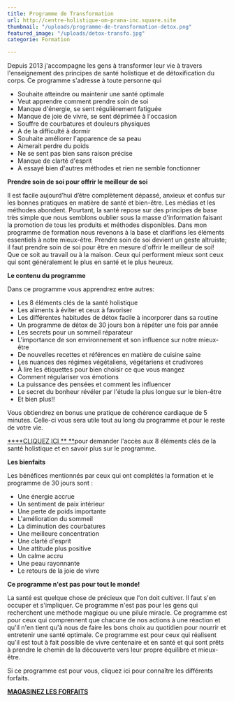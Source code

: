 ```yaml
---
title: Programme de Transformation
url: http://centre-holistique-om-prana-inc.square.site
thumbnail: "/uploads/programme-de-transformation-detox.png"
featured_image: "/uploads/detox-transfo.jpg"
categorie: Formation

---
```

Depuis 2013 j'accompagne les gens à transformer leur vie à travers l'enseignement des principes de santé holistique et de détoxification du corps. Ce programme s'adresse à toute personne qui

* Souhaite atteindre ou maintenir une santé optimale
* Veut apprendre comment prendre soin de soi
* Manque d'énergie, se sent régulièrement fatiguée
* Manque de joie de vivre, se sent déprimée à l'occasion
* Souffre de courbatures et douleurs physiques
* A de la difficulté à dormir
* Souhaite améliorer l'apparence de sa peau
* Aimerait perdre du poids
* Ne se sent pas bien sans raison précise
* Manque de clarté d'esprit
* A essayé bien d'autres méthodes et rien ne semble fonctionner

**Prendre soin de soi pour offrir le meilleur de soi**

Il est facile aujourd’hui d’être complètement dépassé, anxieux et confus sur les bonnes pratiques en matière de santé et bien-être. Les médias et les méthodes abondent. Pourtant, la santé repose sur des principes de base très simple que nous semblons oublier sous la masse d'information faisant la promotion de tous les produits et méthodes disponibles. Dans mon programme de formation nous revenons à la base et clarifions les éléments essentiels à notre mieux-être. Prendre soin de soi devient un geste altruiste; il faut prendre soin de soi pour être en mesure d'offrir le meilleur de soi! Que ce soit au travail ou à la maison. Ceux qui performent mieux sont ceux qui sont généralement le plus en santé et le plus heureux.

**Le contenu du programme**

Dans ce programme vous apprendrez entre autres:

* Les 8 éléments clés de la santé holistique
* Les aliments à éviter et ceux à favoriser
* Les différentes habitudes de détox facile à incorporer dans sa routine
* Un programme de détox de 30 jours bon à répéter une fois par année
* Les secrets pour un sommeil réparateur
* L'importance de son environnement et son influence sur notre mieux-être
* De nouvelles recettes et références en matière de cuisine saine
* Les nuances des régimes végétaliens, végétariens et crudivores
* À lire les étiquettes pour bien choisir ce que vous mangez
* Comment régulariser vos émotions
* La puissance des pensées et comment les influencer
* Le secret du bonheur révéler par l'étude la plus longue sur le bien-être
* Et bien plus!!

Vous obtiendrez en bonus une pratique de cohérence cardiaque de 5 minutes. Celle-ci vous sera utile tout au long du programme et pour le reste de votre vie.

[****CLIQUEZ ICI ** **](https://cours.nancybilodeau.com/detoxtransformation)pour demander l'accès aux 8 éléments clés de la santé holistique et en savoir plus sur le programme.

**Les bienfaits**

Les bénéfices mentionnés par ceux qui ont complétés la formation et le programme de 30 jours sont :

* Une énergie accrue
* Un sentiment de paix intérieur
* Une perte de poids importante
* L'amélioration du sommeil
* La diminution des courbatures
* Une meilleure concentration
* Une clarté d'esprit
* Une attitude plus positive
* Un calme accru
* Une peau rayonnante
* Le retours de la joie de vivre

**Ce programme n'est pas pour tout le monde!**

La santé est quelque chose de précieux que l'on doit cultiver. Il faut s'en occuper et s'impliquer. Ce programme n'est pas pour les gens qui recherchent une méthode magique ou une pilule miracle. Ce programme est pour ceux qui comprennent que chacune de nos actions à une réaction et qu'il n'en tient qu'à nous de faire les bons choix au quotidien pour nourrir et entretenir une santé optimale. Ce programme est pour ceux qui réalisent qu'il est tout à fait possible de vivre centenaire et en santé et qui sont prêts à prendre le chemin de la découverte vers leur propre équilibre et mieux-être.

Si ce programme est pour vous, cliquez ici pour connaître les différents forfaits.

[**MAGASINEZ LES FORFAITS**](http://centre-holistique-om-prana-inc.square.site)